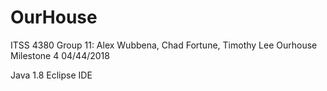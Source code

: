 # OurHouse
ITSS 4380 Group 11: Alex Wubbena, Chad Fortune, Timothy Lee
Ourhouse Milestone 4
04/44/2018

Java 1.8
Eclipse IDE
